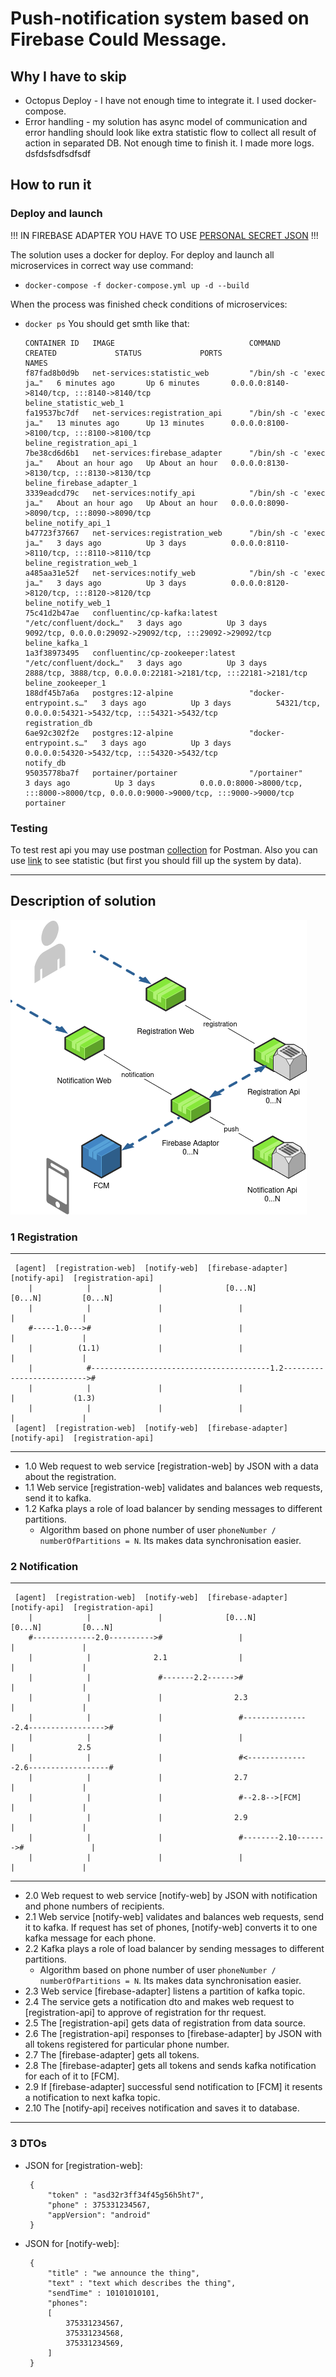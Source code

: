 # Push-notification system based on Firebase Could Message. #

## Why I have to skip ##

* Octopus Deploy - I have not enough time to integrate it. I used docker-compose. 
* Error handling - my solution has async model of communication and error handling should look like extra statistic flow 
  to collect all result of action in separated DB. Not enough time to finish it. I made more logs.
dsfdsfsdfsdfsdf
## How to run it ##

### Deploy and launch ###

  !!! IN FIREBASE ADAPTER YOU HAVE TO USE [PERSONAL SECRET JSON](firebase-adapter/src/main/resources/options.json) !!!

  The solution uses a docker for deploy. For deploy and launch all microservices in correct way use command: 
  * `docker-compose -f docker-compose.yml up -d --build`
  
  When the process was finished check conditions of microservices:
  * `docker ps`
  You should get smth like that:




        CONTAINER ID   IMAGE                              COMMAND                  CREATED             STATUS             PORTS                                                                                  NAMES
        f87fad8b0d9b   net-services:statistic_web         "/bin/sh -c 'exec ja…"   6 minutes ago       Up 6 minutes       0.0.0.0:8140->8140/tcp, :::8140->8140/tcp                                              beline_statistic_web_1
        fa19537bc7df   net-services:registration_api      "/bin/sh -c 'exec ja…"   13 minutes ago      Up 13 minutes      0.0.0.0:8100->8100/tcp, :::8100->8100/tcp                                              beline_registration_api_1
        7be38cd6d6b1   net-services:firebase_adapter      "/bin/sh -c 'exec ja…"   About an hour ago   Up About an hour   0.0.0.0:8130->8130/tcp, :::8130->8130/tcp                                              beline_firebase_adapter_1
        3339eadcd79c   net-services:notify_api            "/bin/sh -c 'exec ja…"   About an hour ago   Up About an hour   0.0.0.0:8090->8090/tcp, :::8090->8090/tcp                                              beline_notify_api_1
        b47723f37667   net-services:registration_web      "/bin/sh -c 'exec ja…"   3 days ago          Up 3 days          0.0.0.0:8110->8110/tcp, :::8110->8110/tcp                                              beline_registration_web_1
        a485aa31e52f   net-services:notify_web            "/bin/sh -c 'exec ja…"   3 days ago          Up 3 days          0.0.0.0:8120->8120/tcp, :::8120->8120/tcp                                              beline_notify_web_1
        75c41d2b47ae   confluentinc/cp-kafka:latest       "/etc/confluent/dock…"   3 days ago          Up 3 days          9092/tcp, 0.0.0.0:29092->29092/tcp, :::29092->29092/tcp                                beline_kafka_1
        1a3f38973495   confluentinc/cp-zookeeper:latest   "/etc/confluent/dock…"   3 days ago          Up 3 days          2888/tcp, 3888/tcp, 0.0.0.0:22181->2181/tcp, :::22181->2181/tcp                        beline_zookeeper_1
        188df45b7a6a   postgres:12-alpine                 "docker-entrypoint.s…"   3 days ago          Up 3 days          54321/tcp, 0.0.0.0:54321->5432/tcp, :::54321->5432/tcp                                 registration_db
        6ae92c302f2e   postgres:12-alpine                 "docker-entrypoint.s…"   3 days ago          Up 3 days          0.0.0.0:54320->5432/tcp, :::54320->5432/tcp                                            notify_db
        95035778ba7f   portainer/portainer                "/portainer"             3 days ago          Up 3 days          0.0.0.0:8000->8000/tcp, :::8000->8000/tcp, 0.0.0.0:9000->9000/tcp, :::9000->9000/tcp   portainer




### Testing ###

  To test rest api you may use postman [collection](./postman) for Postman. Also you can use 
  [link](http://localhost:8140/) to see statistic (but first you should fill up the system by data).

---

## Description of solution ##

![image](./diagram.png)

### 1 Registration ###

---
     [agent]  [registration-web]  [notify-web]  [firebase-adapter]     [notify-api]  [registration-api]
        |            |               |              [0...N]              [0...N]         [0...N]
        |            |               |                 |                    |               |
        #-----1.0--->#               |                 |                    |               |
        |          (1.1)             |                 |                    |               |
        |            #----------------------------------------1.2-------------------------->#
        |            |               |                 |                    |             (1.3)
        |            |               |                 |                    |               |
     [agent]  [registration-web]  [notify-web]  [firebase-adapter]     [notify-api]  [registration-api]
---

- 1.0 Web request to web service [registration-web] by JSON with a data about the registration.
- 1.1 Web service [registration-web] validates and balances web requests, send it to kafka.
- 1.2 Kafka plays a role of load balancer by sending messages to different partitions.
    * Algorithm based on phone number of user `phoneNumber / numberOfPartitions = N`. Its makes data synchronisation easier.

### 2 Notification ###

---

     [agent]  [registration-web]  [notify-web]  [firebase-adapter]     [notify-api]  [registration-api]
        |            |               |              [0...N]              [0...N]         [0...N]
        #--------------2.0---------->#                 |                    |               |
        |            |              2.1                |                    |               |
        |            |               #-------2.2------>#                    |               |
        |            |               |                2.3                   |               |
        |            |               |                 #---------------2.4----------------->#
        |            |               |                 |                    |              2.5
        |            |               |                 #<--------------2.6------------------#
        |            |               |                2.7                   |               |
        |            |               |                 #--2.8-->[FCM]       |               |
        |            |               |                2.9                   |               |
        |            |               |                 #--------2.10------->#               |
        |            |               |                 |                    |               |

---

- 2.0 Web request to web service [notify-web] by JSON with notification and phone numbers of recipients.
- 2.1 Web service [notify-web] validates and balances web requests, send it to kafka. If request has set of phones, 
  [notify-web] converts it to one kafka message for each phone.
- 2.2 Kafka plays a role of load balancer by sending messages to different partitions.
    * Algorithm based on phone number of user `phoneNumber / numberOfPartitions = N`. Its makes data synchronisation 
      easier.
- 2.3 Web service [firebase-adapter] listens a partition of kafka topic.
- 2.4 The service gets a notification dto and makes web request to [registration-api] to approve of registration for thr 
  request. 
- 2.5 The [registration-api] gets data of registration from data source.
- 2.6 The [registration-api] responses to [firebase-adapter] by JSON with all tokens registered for particular phone 
  number.
- 2.7 The [firebase-adapter] gets all tokens.
- 2.8 The [firebase-adapter] gets all tokens and sends kafka notification for each of it to [FCM].
- 2.9 If [firebase-adapter] successful send notification to [FCM] it resents a notification to next kafka topic.
- 2.10 The [notify-api] receives notification and saves it to database.  

---

### 3 DTOs ###

 * JSON for [registration-web]:

        {
            "token" : "asd32r3ff34f45g56h5ht7",
            "phone" : 375331234567,
            "appVersion": "android"
        }

 * JSON for [notify-web]:

        {
            "title" : "we announce the thing",
            "text" : "text which describes the thing",
            "sendTime" : 10101010101,
            "phones":
            [
                375331234567,
                375331234568,
                375331234569,
            ]
        }

